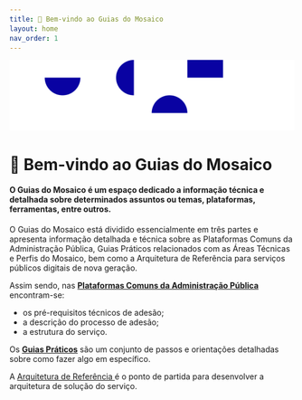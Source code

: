 ```yaml
---
title: 👋 Bem-vindo ao Guias do Mosaico
layout: home
nav_order: 1
---
```

![Capa](assets/images/Cover%20(1).png)


# 👋 Bem-vindo ao Guias do Mosaico

#### O Guias do Mosaico é um espaço dedicado a informação técnica e detalhada sobre determinados assuntos ou temas, plataformas, ferramentas, entre outros.


O Guias do Mosaico está dividido essencialmente em três partes e apresenta informação detalhada e técnica sobre as Plataformas Comuns da Administração Pública, Guias Práticos relacionados com as Áreas Técnicas e Perfis do Mosaico, bem como a Arquitetura de Referência para serviços públicos digitais de nova geração.

Assim sendo, nas [**Plataformas Comuns da Administração Pública**](plataformas-comuns-da-administracao-publica/servico-de-autenticacao) encontram-se:

* os pré-requisitos técnicos de adesão;
* a descrição do processo de adesão;
* a estrutura do serviço.

Os [**Guias Práticos**](guias-praticos/como-funciona-o-servico-de-autenticacao) são um conjunto de passos e orientações detalhadas sobre como fazer algo em específico.

A [Arquitetura de Referência ](servicos-de-nova-geracao/arquitetura-de-referencia-para-a-nova-geracao-de-servicos-publicos-digitais/)é o ponto de partida para desenvolver a arquitetura de solução do serviço.
